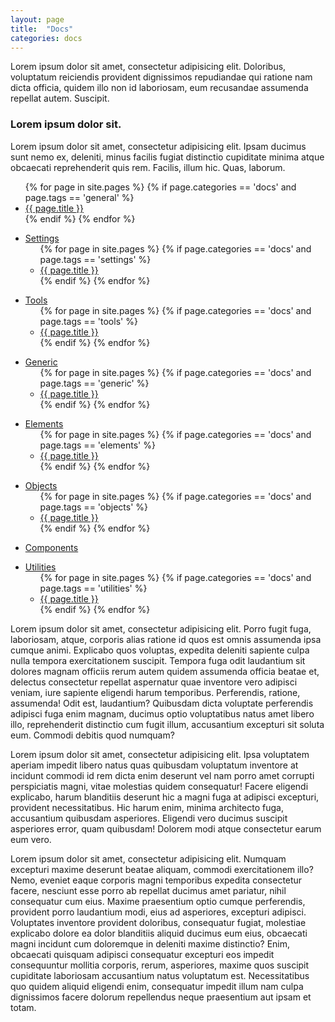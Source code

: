 ```yaml
---
layout: page
title:  "Docs"
categories: docs
---
```

Lorem ipsum dolor sit amet, consectetur adipisicing elit. Doloribus, voluptatum reiciendis provident dignissimos repudiandae qui ratione nam dicta officia, quidem illo non id laboriosam, eum recusandae assumenda repellat autem. Suscipit.

<h3>Lorem ipsum dolor sit.</h3>

Lorem ipsum dolor sit amet, consectetur adipisicing elit. Ipsam ducimus sunt nemo ex, deleniti, minus facilis fugiat distinctio cupiditate minima atque obcaecati reprehenderit quis rem. Facilis, illum hic. Quas, laborum.

<ul>
  {% for page in site.pages %}
    {% if page.categories == 'docs' and page.tags == 'general' %}
      <li>
        <a href="{{ page.url }}">{{ page.title }}</a>
      </li>
    {% endif %}
  {% endfor %}
</ul>

<ul>
  <li>
    <a href="/docs/settings/settings.html">Settings</a>
    <ul>
      {% for page in site.pages %}
        {% if page.categories == 'docs' and page.tags == 'settings' %}
          <li>
            <a href="{{ page.url }}">{{ page.title }}</a>
          </li>
        {% endif %}
      {% endfor %}
    </ul>
  </li>
</ul>

<ul>
  <li>
    <a href="/docs/tools/tools.html">Tools</a>
    <ul>
      {% for page in site.pages %}
        {% if page.categories == 'docs' and page.tags == 'tools' %}
          <li>
            <a href="{{ page.url }}">{{ page.title }}</a>
          </li>
        {% endif %}
      {% endfor %}
    </ul>
  </li>
</ul>

<ul>
  <li>
    <a href="/docs/generic/generic.html">Generic</a>
    <ul>
      {% for page in site.pages %}
        {% if page.categories == 'docs' and page.tags == 'generic' %}
          <li>
            <a href="{{ page.url }}">{{ page.title }}</a>
          </li>
        {% endif %}
      {% endfor %}
    </ul>
  </li>
</ul>

<ul>
  <li>
    <a href="/docs/elements/elements.html">Elements</a>
    <ul>
      {% for page in site.pages %}
        {% if page.categories == 'docs' and page.tags == 'elements' %}
          <li>
            <a href="{{ page.url }}">{{ page.title }}</a>
          </li>
        {% endif %}
      {% endfor %}
    </ul>
  </li>
</ul>

<ul>
  <li>
    <a href="/docs/objects/objects.html">Objects</a>
    <ul>
      {% for page in site.pages %}
        {% if page.categories == 'docs' and page.tags == 'objects' %}
          <li>
            <a href="{{ page.url }}">{{ page.title }}</a>
          </li>
        {% endif %}
      {% endfor %}
    </ul>
  </li>
</ul>

<ul>
  <li>
    <a href="/docs/components/components.html">Components</a>
  </li>
</ul>

<ul>
  <li>
    <a href="/docs/utilities/utilities.html">Utilities</a>
    <ul>
      {% for page in site.pages %}
        {% if page.categories == 'docs' and page.tags == 'utilities' %}
          <li>
            <a href="{{ page.url }}">{{ page.title }}</a>
          </li>
        {% endif %}
      {% endfor %}
    </ul>
  </li>
</ul>


Lorem ipsum dolor sit amet, consectetur adipisicing elit. Porro fugit fuga, laboriosam, atque, corporis alias ratione id quos est omnis assumenda ipsa cumque animi. Explicabo quos voluptas, expedita deleniti sapiente culpa nulla tempora exercitationem suscipit. Tempora fuga odit laudantium sit dolores magnam officiis rerum autem quidem assumenda officia beatae et, delectus consectetur repellat aspernatur quae inventore vero adipisci veniam, iure sapiente eligendi harum temporibus. Perferendis, ratione, assumenda! Odit est, laudantium? Quibusdam dicta voluptate perferendis adipisci fuga enim magnam, ducimus optio voluptatibus natus amet libero illo, reprehenderit distinctio cum fugit illum, accusantium excepturi sit soluta eum. Commodi debitis quod numquam?

Lorem ipsum dolor sit amet, consectetur adipisicing elit. Ipsa voluptatem aperiam impedit libero natus quas quibusdam voluptatum inventore at incidunt commodi id rem dicta enim deserunt vel nam porro amet corrupti perspiciatis magni, vitae molestias quidem consequatur! Facere eligendi explicabo, harum blanditiis deserunt hic a magni fuga at adipisci excepturi, provident necessitatibus. Hic harum enim, minima architecto fuga, accusantium quibusdam asperiores. Eligendi vero ducimus suscipit asperiores error, quam quibusdam! Dolorem modi atque consectetur earum eum vero.

Lorem ipsum dolor sit amet, consectetur adipisicing elit. Numquam excepturi maxime deserunt beatae aliquam, commodi exercitationem illo? Nemo, eveniet eaque corporis magni temporibus expedita consectetur facere, nesciunt esse porro ab repellat ducimus amet pariatur, nihil consequatur cum eius. Maxime praesentium optio cumque perferendis, provident porro laudantium modi, eius ad asperiores, excepturi adipisci. Voluptates inventore provident doloribus, consequatur fugiat, molestiae explicabo dolore ea dolor blanditiis aliquid ducimus eum eius, obcaecati magni incidunt cum doloremque in deleniti maxime distinctio? Enim, obcaecati quisquam adipisci consequatur excepturi eos impedit consequuntur mollitia corporis, rerum, asperiores, maxime quos suscipit cupiditate laboriosam accusantium natus voluptatum est. Necessitatibus quo quidem aliquid eligendi enim, consequatur impedit illum nam culpa dignissimos facere dolorum repellendus neque praesentium aut ipsam et totam.
